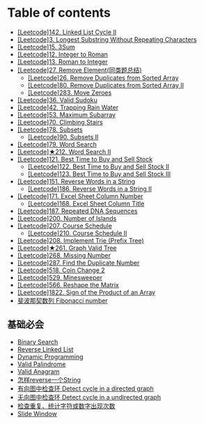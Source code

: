 # Table of contents

* [\[Leetcode\]142. Linked List Cycle II](README.md)
* [\[Leetcode\]3. Longest Substring Without Repeating Characters](leetcode-3.-longest-substring-without-repeating-characters.md)
* [\[Leetcode\]15. 3Sum](leetcode-15.-3sum.md)
* [\[Leetcode\]12. Integer to Roman](leetcode-12.-integer-to-roman.md)
* [\[Leetcode\]13. Roman to Integer](leetcode-13.-roman-to-integer.md)
* [\[Leetcode\]27. Remove Element\(同类题总结\)](leetcode27.-remove-element-tong-lei-ti-zong-jie/README.md)
  * [\[Leetcode\]26. Remove Duplicates from Sorted Array](leetcode27.-remove-element-tong-lei-ti-zong-jie/leetcode-26.-remove-duplicates-from-sorted-array.md)
  * [\[Leetcode\]80. Remove Duplicates from Sorted Array II](leetcode27.-remove-element-tong-lei-ti-zong-jie/leetcode-80.-remove-duplicates-from-sorted-array-ii.md)
  * [\[Leetcode\]283. Move Zeroes](leetcode27.-remove-element-tong-lei-ti-zong-jie/leetcode-283.-move-zeroes.md)
* [\[Leetcode\]36. Valid Sudoku](leetcode-36.-valid-sudoku.md)
* [\[Leetcode\]42. Trapping Rain Water](leetcode-42.-trapping-rain-water.md)
* [\[Leetcode\]53. Maximum Subarray](leetcode-53.-maximum-subarray.md)
* [\[Leetcode\]70. Climbing Stairs](leetcode-70.-climbing-stairs.md)
* [\[Leetcode\]78. Subsets](leetcode-78.-subsets/README.md)
  * [\[Leetcode\]90. Subsets II](leetcode-78.-subsets/leetcode-90.-subsets-ii.md)
* [\[Leetcode\]79. Word Search](leetcode-79.-word-search.md)
* [\[Leetcode\]★212. Word Search II](leetcode-212.-word-search-ii.md)
* [\[Leetcode\]121. Best Time to Buy and Sell Stock](leetcode-121.-best-time-to-buy-and-sell-stock/README.md)
  * [\[Leetcode\]122. Best Time to Buy and Sell Stock II](leetcode-121.-best-time-to-buy-and-sell-stock/leetcode-122.-best-time-to-buy-and-sell-stock-ii.md)
  * [\[Leetcode\]123. Best Time to Buy and Sell Stock III](leetcode-121.-best-time-to-buy-and-sell-stock/leetcode-123.-best-time-to-buy-and-sell-stock-iii.md)
* [\[Leetcode\]151. Reverse Words in a String](leetcode-151.-reverse-words-in-a-string/README.md)
  * [\[Leetcode\]186. Reverse Words in a String II](leetcode-151.-reverse-words-in-a-string/leetcode-186.-reverse-words-in-a-string-ii.md)
* [\[Leetcode\]171. Excel Sheet Column Number](leetcode-171.-excel-sheet-column-number/README.md)
  * [\[Leetcode\]168. Excel Sheet Column Title](leetcode-171.-excel-sheet-column-number/leetcode-168.-excel-sheet-column-title.md)
* [\[Leetcode\]187. Repeated DNA Sequences](leetcode-187.-repeated-dna-sequences.md)
* [\[Leetcode\]200. Number of Islands](leetcode-200.-number-of-islands.md)
* [\[Leetcode\]207. Course Schedule](leetcode-207.-course-schedule/README.md)
  * [\[Leetcode\]210. Course Schedule II](leetcode-207.-course-schedule/leetcode-210.-course-schedule-ii.md)
* [\[Leetcode\]208. Implement Trie \(Prefix Tree\)](leetcode-208.-implement-trie-prefix-tree.md)
* [\[Leetcode\]★261. Graph Valid Tree](leetcode-261.-graph-valid-tree.md)
* [\[Leetcode\]268. Missing Number](leetcode-268.-missing-number.md)
* [\[Leetcode\]287. Find the Duplicate Number](leetcode-287.-find-the-duplicate-number.md)
* [\[Leetcode\]518. Coin Change 2](leetcode-518.-coin-change-2.md)
* [\[Leetcode\]529. Minesweeper](leetcode-529.-minesweeper.md)
* [\[Leetcode\]566. Reshape the Matrix](leetcode-566.-reshape-the-matrix.md)
* [\[Leetcode\]1822. Sign of the Product of an Array](leetcode-1822.-sign-of-the-product-of-an-array.md)
* [斐波那契数列 Fibonacci number](fei-bo-na-qi-shu-lie-fibonacci-number.md)

## 基础必会

* [Binary Search](ji-chu-bi-hui/leetcode-704.-binary-search.md)
* [Reverse Linked List](ji-chu-bi-hui/leetcode-206.-reverse-linked-list.md)
* [Dynamic Programming](ji-chu-bi-hui/dynamic-programming.md)
* [Valid Palindrome](ji-chu-bi-hui/valid-palindrome.md)
* [Valid Anagram](ji-chu-bi-hui/valid-anagram.md)
* [怎样reverse一个String](ji-chu-bi-hui/zen-yang-reverse-yi-ge-string.md)
* [有向图中检查环 Detect cycle in a directed graph](ji-chu-bi-hui/detect-cycle-in-a-directed-graph.md)
* [无向图中检查环 Detect cycle in a undirected graph](ji-chu-bi-hui/wu-xiang-tu-zhong-jian-cha-huan-detect-cycle-inaundirected-graph.md)
* [检查重复、统计字符或数字出现次数](ji-chu-bi-hui/ji-lu-zi-fu-shu-zi-chu-xian-ci-shu.md)
* [Slide Window](ji-chu-bi-hui/slide-window.md)

